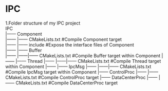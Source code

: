 # IPC

1.Folder structure of my IPC project                                                                                         
IPC                                                                                                                          
|—— Component                                                                                                                 
|—— |—— CMakeLists.txt       #Compile Component target                                                             
|—— |—— include                        #Expose the interface files of Component                                              
|—— |—— Buffer                                                                 
|—— |——|—— CMakeLists.txt              #Compile Buffer target within Component
|—— |—— Thread 
|—— |——|—— CMakeLists.txt              #Compile Thread target within Component
|—— |—— IpcMsg
|—— |——|—— CMakeLists.txt              #Compile IpcMsg target within Component
|—— ControlProc 
|—— |—— CMakeLists.txt                 #Compile ControlProc target
|—— DataCenterProc
|—— |—— CMakeLists.txt                 #Compile DataCenterProc target                                     
             

